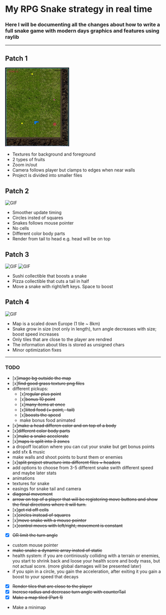 # My RPG Snake strategy in real time

### Here I will be documenting all the changes about how to write a full snake game with modern days graphics and features using raylib
___
## Patch 1
![GIF](resources/snake1.gif)

+ Textures for background and foreground
+ 2 types of fruits
+ Zoom in/out
+ Camera follows player but clamps to edges when near walls
+ Project is divided into smaller files
## Patch 2
![GIF](resources/snake2.gif)

+ Smoother update timing
+ Circles insted of squares
+ Snakes follows mouse pointer
+ No cells
+ Different color body parts
+ Render from tail to head e.g. head will be on top
## Patch 3
![GIF](resources/boost.gif)
![GIF](resources/tailCut.gif)

+ Sushi collectible that boosts a snake
+ Pizza collectible that cuts a tail in half
+ Move a snake with right/left keys. Space to boost

## Patch 4
![GIF](resources/snake4.gif)

+ Map is a scaled down Europe (1 tile ~ 8km)
+ Snake grow in size (not only in length), turn angle decreases with size; boost speed increases
+ Only tiles that are close to the player are rendred
+ The information about tiles is stored as unsigned chars
+ Minor optimization fixes

---
### **TODO**
- [x]~~image bg outside the map~~
- [x]~~find good grass texture png files~~
- different pickups:
    + [x]~~regular plus point~~
    + [x]~~bonus 10 point~~
    + [x]~~many items at once~~
    + [x]~~liited food (+ point, -tail)~~
    + [x]~~boosts the speed~~
    + make bonus food animated
- [x]~~make a head differen color and on top of a body~~
- [x]~~different color body parts~~
- [x]~~make a snake accelerate~~
- [x]~~maps is split into 3 zones~~
- a dropoff location where you can cut your snake but get bonus points
- add sfx & music
- make walls and shoot points to burst them or enemies
- [x]~~split project structure into different files + headers~~
- add options to choose from 3-5 different snake swith different speed and maybe later stats
- animations
- textures for snake
- easings for snake tail and camera
- ~~diagonal movement~~
- ~~arrow on top of a player that will be registering move buttons and show the final directions where it will turn.~~
- [x]~~get rid off cells~~
- [x]~~circles instead of squares~~
- [x]~~move snake with a mouse pointer~~
- [x]~~control moves with left/right, movement is constant~~
- [x] ~~OR limit the turn angle~~
- custom mouse pointer
- ~~make snake a dynamic array insted of static~~
- health system: if you are continiously colliding with a terrain or enemies, you start to shrink back and loose your health score and body mass, but not actual score. (more global damages will be presented later)
- if you spin in a circle, you gain the acceleration, after exiting it you gain a boost to your speed that decays
- [x] ~~Render tiles that are close to the player~~
- [x] ~~Increse radius and decrease turn angle with counterTail~~
- [x] ~~Make a map tiled (Part 1)~~
- Make a minimap